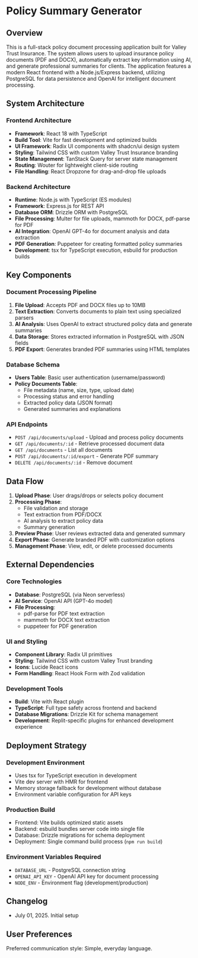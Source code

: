 # Policy Summary Generator

## Overview

This is a full-stack policy document processing application built for Valley Trust Insurance. The system allows users to upload insurance policy documents (PDF and DOCX), automatically extract key information using AI, and generate professional summaries for clients. The application features a modern React frontend with a Node.js/Express backend, utilizing PostgreSQL for data persistence and OpenAI for intelligent document processing.

## System Architecture

### Frontend Architecture
- **Framework**: React 18 with TypeScript
- **Build Tool**: Vite for fast development and optimized builds
- **UI Framework**: Radix UI components with shadcn/ui design system
- **Styling**: Tailwind CSS with custom Valley Trust Insurance branding
- **State Management**: TanStack Query for server state management
- **Routing**: Wouter for lightweight client-side routing
- **File Handling**: React Dropzone for drag-and-drop file uploads

### Backend Architecture
- **Runtime**: Node.js with TypeScript (ES modules)
- **Framework**: Express.js for REST API
- **Database ORM**: Drizzle ORM with PostgreSQL
- **File Processing**: Multer for file uploads, mammoth for DOCX, pdf-parse for PDF
- **AI Integration**: OpenAI GPT-4o for document analysis and data extraction
- **PDF Generation**: Puppeteer for creating formatted policy summaries
- **Development**: tsx for TypeScript execution, esbuild for production builds

## Key Components

### Document Processing Pipeline
1. **File Upload**: Accepts PDF and DOCX files up to 10MB
2. **Text Extraction**: Converts documents to plain text using specialized parsers
3. **AI Analysis**: Uses OpenAI to extract structured policy data and generate summaries
4. **Data Storage**: Stores extracted information in PostgreSQL with JSON fields
5. **PDF Export**: Generates branded PDF summaries using HTML templates

### Database Schema
- **Users Table**: Basic user authentication (username/password)
- **Policy Documents Table**: 
  - File metadata (name, size, type, upload date)
  - Processing status and error handling
  - Extracted policy data (JSON format)
  - Generated summaries and explanations

### API Endpoints
- `POST /api/documents/upload` - Upload and process policy documents
- `GET /api/documents/:id` - Retrieve processed document data
- `GET /api/documents` - List all documents
- `POST /api/documents/:id/export` - Generate PDF summary
- `DELETE /api/documents/:id` - Remove document

## Data Flow

1. **Upload Phase**: User drags/drops or selects policy document
2. **Processing Phase**: 
   - File validation and storage
   - Text extraction from PDF/DOCX
   - AI analysis to extract policy data
   - Summary generation
3. **Preview Phase**: User reviews extracted data and generated summary
4. **Export Phase**: Generate branded PDF with customization options
5. **Management Phase**: View, edit, or delete processed documents

## External Dependencies

### Core Technologies
- **Database**: PostgreSQL (via Neon serverless)
- **AI Service**: OpenAI API (GPT-4o model)
- **File Processing**: 
  - pdf-parse for PDF text extraction
  - mammoth for DOCX text extraction
  - puppeteer for PDF generation

### UI and Styling
- **Component Library**: Radix UI primitives
- **Styling**: Tailwind CSS with custom Valley Trust branding
- **Icons**: Lucide React icons
- **Form Handling**: React Hook Form with Zod validation

### Development Tools
- **Build**: Vite with React plugin
- **TypeScript**: Full type safety across frontend and backend
- **Database Migrations**: Drizzle Kit for schema management
- **Development**: Replit-specific plugins for enhanced development experience

## Deployment Strategy

### Development Environment
- Uses tsx for TypeScript execution in development
- Vite dev server with HMR for frontend
- Memory storage fallback for development without database
- Environment variable configuration for API keys

### Production Build
- Frontend: Vite builds optimized static assets
- Backend: esbuild bundles server code into single file
- Database: Drizzle migrations for schema deployment
- Deployment: Single command build process (`npm run build`)

### Environment Variables Required
- `DATABASE_URL` - PostgreSQL connection string
- `OPENAI_API_KEY` - OpenAI API key for document processing
- `NODE_ENV` - Environment flag (development/production)

## Changelog
- July 01, 2025. Initial setup

## User Preferences

Preferred communication style: Simple, everyday language.